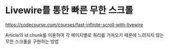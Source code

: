 # Livewire를 통한 빠른 무한 스크롤
https://codecourse.com/courses/fast-infinite-scroll-with-livewire

Article의 id chunk를 이용하여 각 페이지별로 쿼리를 가져오기 때문에 느려지지 않는 무한 스크롤을 구현하는 방법